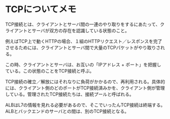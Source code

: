 # TCPについてメモ

TCP接続とは、クライアントとサーバ間の一連のやり取りをするにあたって、クライアントとサーバが双方の存在を認識している状態のこと。

例えばTCP上で動くHTTPの場合、１組のHTTPリクエスト／レスポンスを完了させるためには、クライアントとサーバ間で大量のTCPパケットがやり取りされる。

この時、クライアントとサーバは、お互いの「IPアドレス + ポート」を把握している。この状態のことをTCP接続と呼ぶ。

TCP接続の確立／解放にはそれなりに負荷がかかるので、再利用される。具体的には、クライアント側のどのポートがTCP接続済みかを、クライアント側が管理している。管理されたTCP接続たちは、接続プールと呼ばれる。

ALBはL7の情報を見れる必要があるので、そこでいったんTCP接続は終端する。ALBとバックエンドのサーバとの間は、別のTCP接続となる。
